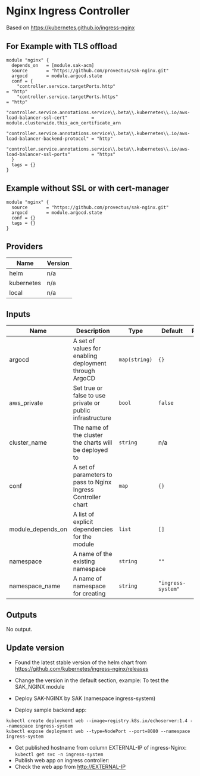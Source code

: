 # Nginx Ingress Controller

Based on <https://kubernetes.github.io/ingress-nginx>

## For Example with TLS offload

``` hcl
module "nginx" {
  depends_on   = [module.sak-acm]
  source       = "https://github.com/provectus/sak-nginx.git"
  argocd       = module.argocd.state
  conf = {
    "controller.service.targetPorts.http"                                                                = "http"
    "controller.service.targetPorts.https"                                                               = "http"
    "controller.service.annotations.service\\.beta\\.kubernetes\\.io/aws-load-balancer-ssl-cert"         = module.clusterwide.this_acm_certificate_arn
    "controller.service.annotations.service\\.beta\\.kubernetes\\.io/aws-load-balancer-backend-protocol" = "http"
    "controller.service.annotations.service\\.beta\\.kubernetes\\.io/aws-load-balancer-ssl-ports"        = "https"
  }
  tags = {}
}
```

## Example without SSL or with cert-manager

``` hcl
module "nginx" {
  source       = "https://github.com/provectus/sak-nginx.git"
  argocd       = module.argocd.state
  conf = {}
  tags = {}
}
```

## Providers

| Name | Version |
|------|---------|
| helm | n/a |
| kubernetes | n/a |
| local | n/a |

## Inputs

| Name | Description | Type | Default | Required |
|------|-------------|------|---------|:-----:|
| argocd | A set of values for enabling deployment through ArgoCD | `map(string)` | `{}` | no |
| aws\_private | Set true or false to use private or public infrastructure | `bool` | `false` | no |
| cluster\_name | The name of the cluster the charts will be deployed to | `string` | n/a | yes |
| conf | A set of parameters to pass to Nginx Ingress Controller chart | `map` | `{}` | no |
| module\_depends\_on | A list of explicit dependencies for the module | `list` | `[]` | no |
| namespace | A name of the existing namespace | `string` | `""` | no |
| namespace\_name | A name of namespace for creating | `string` | `"ingress-system"` | no |

## Outputs

No output.

## Update version

- Found the latest stable version of the helm chart from <https://github.com/kubernetes/ingress-nginx/releases>
- Change the version in the default section, example:
To test the SAK_NGINX module

- Deploy SAK-NGINX by SAK (namespace ingress-system)
- Deploy sample backend app:

```
kubectl create deployment web --image=registry.k8s.io/echoserver:1.4 --namespace ingress-system
kubectl expose deployment web --type=NodePort --port=8080 --namespace ingress-system
```

- Get published hostname from column EXTERNAL-IP of ingress-Nginx: ```kubectl get svc -n ingress-system```
- Publish web app on ingress controller:
- Check the web app from <http://EXTERNAL-IP>
